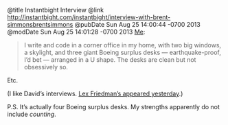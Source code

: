 @title Instantbight Interview
@link http://instantbight.com/instantbight/interview-with-brent-simmonsbrentsimmons
@pubDate Sun Aug 25 14:00:44 -0700 2013
@modDate Sun Aug 25 14:01:28 -0700 2013
<a href="http://instantbight.com/instantbight/interview-with-brent-simmonsbrentsimmons">Me</a>:

>I write and code in a corner office in my home, with two big windows, a skylight, and three giant Boeing surplus desks — earthquake-proof, I’d bet — arranged in a U shape. The desks are clean but not obsessively so.

Etc.

(I like David’s interviews. [Lex Friedman’s appeared yesterday](http://instantbight.com/instantbight/interview-with-lex-friedmanlexfri).)

P.S. It’s actually four Boeing surplus desks. My strengths apparently do not include *counting*.
